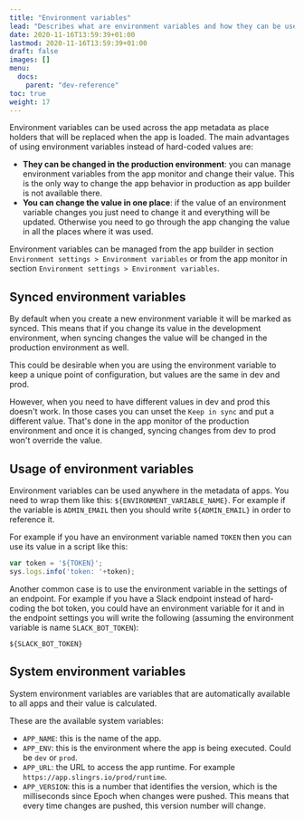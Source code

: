 ```yaml
---
title: "Environment variables"
lead: "Describes what are environment variables and how they can be used."
date: 2020-11-16T13:59:39+01:00
lastmod: 2020-11-16T13:59:39+01:00
draft: false
images: []
menu:
  docs:
    parent: "dev-reference"
toc: true
weight: 17
---
```


Environment variables can be used across the app metadata as place holders that will be replaced
when the app is loaded. The main advantages of using environment variables instead of hard-coded
values are:

- **They can be changed in the production environment**: you can manage environment variables from
  the app monitor and change their value. This is the only way to change the app behavior in production
  as app builder is not available there.
- **You can change the value in one place**: if the value of an environment variable changes you
  just need to change it and everything will be updated. Otherwise you need to go through the
  app changing the value in all the places where it was used.
  
Environment variables can be managed from the app builder in section `Environment settings > Environment variables`
or from the app monitor in section `Environment settings > Environment variables`.

## Synced environment variables

By default when you create a new environment variable it will be marked as synced. This means that
if you change its value in the development environment, when syncing changes the value will be
changed in the production environment as well.

This could be desirable when you are using the environment variable to keep a unique point of
configuration, but values are the same in dev and prod.

However, when you need to have different values in dev and prod this doesn't work. In those cases
you can unset the `Keep in sync` and put a different value. That's done in the app monitor of the
production environment and once it is changed, syncing changes from dev to prod won't override the
value.
 
## Usage of environment variables

Environment variables can be used anywhere in the metadata of apps. You need to wrap them
like this: `${ENVIRONMENT_VARIABLE_NAME}`. For example if the variable is `ADMIN_EMAIL` then
you should write `${ADMIN_EMAIL}` in order to reference it. 

For example if you have an environment variable named `TOKEN` then you can use its value in a 
script like this:

```js
var token = '${TOKEN}';
sys.logs.info('token: '+token);
```

Another common case is to use the environment variable in the settings of an endpoint. For example
if you have a Slack endpoint instead of hard-coding the bot token, you could have an environment
variable for it and in the endpoint settings you will write the following (assuming the environment
variable is name `SLACK_BOT_TOKEN`):

```
${SLACK_BOT_TOKEN}
```

## System environment variables

System environment variables are variables that are automatically available to all apps and their
value is calculated.

These are the available system variables:

- `APP_NAME`: this is the name of the app.
- `APP_ENV`: this is the environment where the app is being executed. Could be `dev` or `prod`.
- `APP_URL`: the URL to access the app runtime. For example `https://app.slingrs.io/prod/runtime`.
- `APP_VERSION`: this is a number that identifies the version, which is the milliseconds since Epoch
  when changes were pushed. This means that every time changes are pushed, this version number will
  change.
